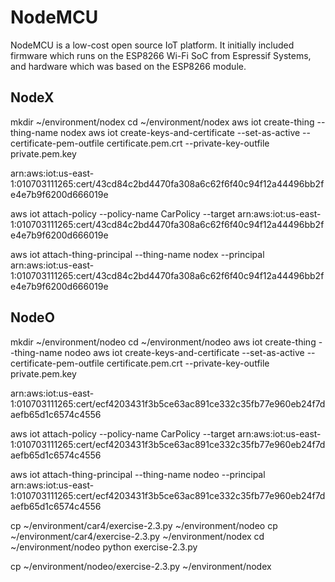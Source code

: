 # NodeMCU
NodeMCU is a low-cost open source IoT platform. It initially included firmware which runs on the ESP8266 Wi-Fi SoC from Espressif Systems, and hardware which was based on the ESP8266 module.

## NodeX

mkdir ~/environment/nodex
cd ~/environment/nodex
aws iot create-thing --thing-name nodex
aws iot create-keys-and-certificate --set-as-active --certificate-pem-outfile certificate.pem.crt --private-key-outfile private.pem.key


arn:aws:iot:us-east-1:010703111265:cert/43cd84c2bd4470fa308a6c62f6f40c94f12a44496bb2fe4e7b9f6200d666019e

aws iot attach-policy --policy-name CarPolicy --target arn:aws:iot:us-east-1:010703111265:cert/43cd84c2bd4470fa308a6c62f6f40c94f12a44496bb2fe4e7b9f6200d666019e

aws iot attach-thing-principal --thing-name nodex --principal arn:aws:iot:us-east-1:010703111265:cert/43cd84c2bd4470fa308a6c62f6f40c94f12a44496bb2fe4e7b9f6200d666019e


## NodeO

mkdir ~/environment/nodeo
cd ~/environment/nodeo
aws iot create-thing --thing-name nodeo
aws iot create-keys-and-certificate --set-as-active --certificate-pem-outfile certificate.pem.crt --private-key-outfile private.pem.key


arn:aws:iot:us-east-1:010703111265:cert/ecf4203431f3b5ce63ac891ce332c35fb77e960eb24f7daefb65d1c6574c4556

aws iot attach-policy --policy-name CarPolicy --target arn:aws:iot:us-east-1:010703111265:cert/ecf4203431f3b5ce63ac891ce332c35fb77e960eb24f7daefb65d1c6574c4556

aws iot attach-thing-principal --thing-name nodeo --principal arn:aws:iot:us-east-1:010703111265:cert/ecf4203431f3b5ce63ac891ce332c35fb77e960eb24f7daefb65d1c6574c4556


 cp ~/environment/car4/exercise-2.3.py ~/environment/nodeo
 cp ~/environment/car4/exercise-2.3.py ~/environment/nodex
 cd ~/environment/nodeo
python exercise-2.3.py



cp ~/environment/nodeo/exercise-2.3.py ~/environment/nodex